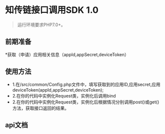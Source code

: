  知传链接口调用SDK 1.0
=====================
> 运行环境要求PHP7.0+。

## 前期准备
*获取（申请）应用相关信息（appId,appSecret,deviceToken）

## 使用方法
* 1.在/src/common/Config.php文件中，填写获取到的应用ID,应用secret,应用deviceToken(appId,appSecret,deviceToken);
* 2.在你的代码中实例化Request类，实例化后调用bind
* 2.在你的代码中实例化Request类，实例化后根据情况分别调用post()或get()方法，获取接口返回的结果。

## api文档


